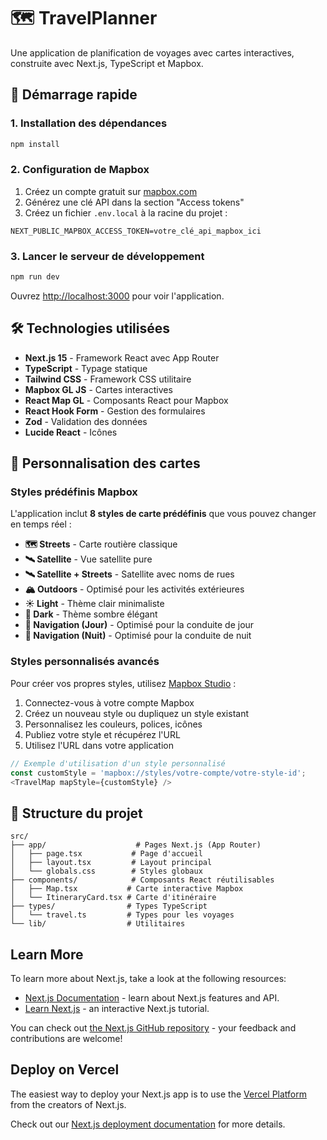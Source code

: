 # 🗺️ TravelPlanner

Une application de planification de voyages avec cartes interactives, construite avec Next.js, TypeScript et Mapbox.

## 🚀 Démarrage rapide

### 1. Installation des dépendances

```bash
npm install
```

### 2. Configuration de Mapbox

1. Créez un compte gratuit sur [mapbox.com](https://account.mapbox.com/)
2. Générez une clé API dans la section "Access tokens"
3. Créez un fichier `.env.local` à la racine du projet :

```env
NEXT_PUBLIC_MAPBOX_ACCESS_TOKEN=votre_clé_api_mapbox_ici
```

### 3. Lancer le serveur de développement

```bash
npm run dev
```

Ouvrez [http://localhost:3000](http://localhost:3000) pour voir l'application.

## 🛠️ Technologies utilisées

- **Next.js 15** - Framework React avec App Router
- **TypeScript** - Typage statique
- **Tailwind CSS** - Framework CSS utilitaire
- **Mapbox GL JS** - Cartes interactives
- **React Map GL** - Composants React pour Mapbox
- **React Hook Form** - Gestion des formulaires
- **Zod** - Validation des données
- **Lucide React** - Icônes

## 🎨 Personnalisation des cartes

### Styles prédéfinis Mapbox

L'application inclut **8 styles de carte prédéfinis** que vous pouvez changer en temps réel :

- **🗺️ Streets** - Carte routière classique
- **🛰️ Satellite** - Vue satellite pure
- **🛰️ Satellite + Streets** - Satellite avec noms de rues
- **🏔️ Outdoors** - Optimisé pour les activités extérieures
- **☀️ Light** - Thème clair minimaliste
- **🌙 Dark** - Thème sombre élégant
- **🚗 Navigation (Jour)** - Optimisé pour la conduite de jour
- **🚗 Navigation (Nuit)** - Optimisé pour la conduite de nuit

### Styles personnalisés avancés

Pour créer vos propres styles, utilisez [Mapbox Studio](https://studio.mapbox.com/) :

1. Connectez-vous à votre compte Mapbox
2. Créez un nouveau style ou dupliquez un style existant
3. Personnalisez les couleurs, polices, icônes
4. Publiez votre style et récupérez l'URL
5. Utilisez l'URL dans votre application

```typescript
// Exemple d'utilisation d'un style personnalisé
const customStyle = 'mapbox://styles/votre-compte/votre-style-id';
<TravelMap mapStyle={customStyle} />
```

## 📁 Structure du projet

```
src/
├── app/                    # Pages Next.js (App Router)
│   ├── page.tsx           # Page d'accueil
│   ├── layout.tsx         # Layout principal
│   └── globals.css        # Styles globaux
├── components/            # Composants React réutilisables
│   ├── Map.tsx           # Carte interactive Mapbox
│   └── ItineraryCard.tsx # Carte d'itinéraire
├── types/                # Types TypeScript
│   └── travel.ts         # Types pour les voyages
└── lib/                  # Utilitaires
```

## Learn More

To learn more about Next.js, take a look at the following resources:

- [Next.js Documentation](https://nextjs.org/docs) - learn about Next.js features and API.
- [Learn Next.js](https://nextjs.org/learn) - an interactive Next.js tutorial.

You can check out [the Next.js GitHub repository](https://github.com/vercel/next.js) - your feedback and contributions are welcome!

## Deploy on Vercel

The easiest way to deploy your Next.js app is to use the [Vercel Platform](https://vercel.com/new?utm_medium=default-template&filter=next.js&utm_source=create-next-app&utm_campaign=create-next-app-readme) from the creators of Next.js.

Check out our [Next.js deployment documentation](https://nextjs.org/docs/app/building-your-application/deploying) for more details.
